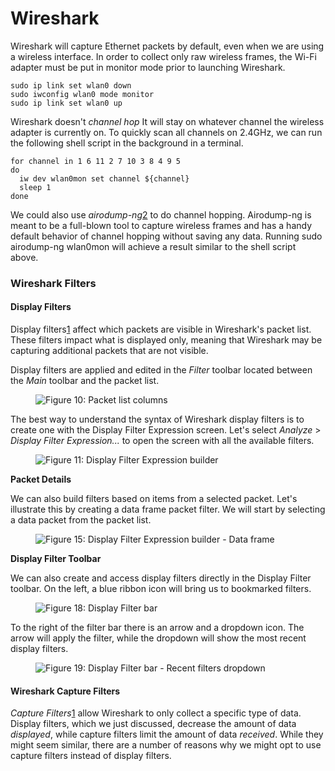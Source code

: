 # Wireshark

Wireshark will capture Ethernet packets by default, even when we are using a wireless interface. In order to collect only raw wireless frames, the Wi-Fi adapter must be put in monitor mode prior to launching Wireshark.

```
sudo ip link set wlan0 down
sudo iwconfig wlan0 mode monitor
sudo ip link set wlan0 up
```

Wireshark doesn't _channel hop_ It will stay on whatever channel the wireless adapter is currently on. To quickly scan all channels on 2.4GHz, we can run the following shell script in the background in a terminal.

```
for channel in 1 6 11 2 7 10 3 8 4 9 5
do
  iw dev wlan0mon set channel ${channel}
  sleep 1
done
```

We could also use _airodump-ng_[2](https://portal.offsec.com/courses/pen-210-9545/learning/wireshark-essentials-15802/getting-started-15824/wireless-toolbar-15990#fn-local_id_86-2) to do channel hopping. Airodump-ng is meant to be a full-blown tool to capture wireless frames and has a handy default behavior of channel hopping without saving any data. Running sudo airodump-ng wlan0mon will achieve a result similar to the shell script above.

### Wireshark Filters

#### Display Filters

Display filters[1](https://portal.offsec.com/courses/pen-210-9545/learning/wireshark-essentials-15802/wireshark-filters-15820/wireshark-filters-15988#fn-local_id_89-1) affect which packets are visible in Wireshark's packet list. These filters impact what is displayed only, meaning that Wireshark may be capturing additional packets that are not visible.

Display filters are applied and edited in the _Filter_ toolbar located between the _Main_ toolbar and the packet list.

<figure><img src="https://static.offsec.com/offsec-courses/PEN-210/images/Wireshark_Essentials/5d3735ae9378c65d38953f8693a9ae99-ws_columns2.png" alt="Figure 10: Packet list columns"><figcaption></figcaption></figure>

The best way to understand the syntax of Wireshark display filters is to create one with the Display Filter Expression screen. Let's select _Analyze_ > _Display Filter Expression..._ to open the screen with all the available filters.

<figure><img src="https://static.offsec.com/offsec-courses/PEN-210/images/Wireshark_Essentials/2481db9036d05499adbaa2253515fc8b-ws_wireshark_dfe2.png" alt="Figure 11: Display Filter Expression builder"><figcaption></figcaption></figure>

**Packet Details**

We can also build filters based on items from a selected packet. Let's illustrate this by creating a data frame packet filter. We will start by selecting a data packet from the packet list.

<figure><img src="https://static.offsec.com/offsec-courses/PEN-210/images/Wireshark_Essentials/f6e1ecbc0fada79d021afa70293ab710-we_packet_list_data_fc2.png" alt="Figure 15: Display Filter Expression builder - Data frame"><figcaption></figcaption></figure>

**Display Filter Toolbar**

We can also create and access display filters directly in the Display Filter toolbar. On the left, a blue ribbon icon will bring us to bookmarked filters.

<figure><img src="https://static.offsec.com/offsec-courses/PEN-210/images/Wireshark_Essentials/e8f2a6e435bf69c73204ed71140fa4e0-ws_display_filter_bar2.png" alt="Figure 18: Display Filter bar"><figcaption></figcaption></figure>

To the right of the filter bar there is an arrow and a dropdown icon. The arrow will apply the filter, while the dropdown will show the most recent display filters.

<figure><img src="https://static.offsec.com/offsec-courses/PEN-210/images/Wireshark_Essentials/3610378176ad90f74cc8d95e13338677-ws_recent_df.png" alt="Figure 19: Display Filter bar - Recent filters dropdown"><figcaption></figcaption></figure>

#### Wireshark Capture Filters

_Capture Filters_[1](https://portal.offsec.com/courses/pen-210-9545/learning/wireshark-essentials-15802/wireshark-filters-15820/wireshark-display-filters-15987#fn-local_id_90-1) allow Wireshark to only collect a specific type of data. Display filters, which we just discussed, decrease the amount of data _displayed_, while capture filters limit the amount of data _received_. While they might seem similar, there are a number of reasons why we might opt to use capture filters instead of display filters.

